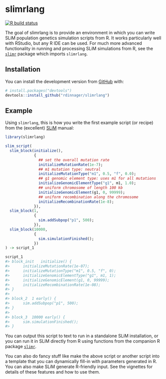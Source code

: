 
<!-- README.md is generated from README.Rmd. Please edit that file -->

# slimrlang

<!-- badges: start -->

[![R build
status](https://github.com/rdinnager/slimrlang/workflows/R-CMD-check/badge.svg)](https://github.com/rdinnager/slimrlang/actions)
<!-- badges: end -->

The goal of slimrlang is to provide an environment in which you can
write SLiM population genetics simulation scripts from R. It works
particularly well with RStudio, but any R IDE can be used. For much more
advanced functionality in running and processing SLiM simulations from
R, see the [`slimr`](https://github.com/rdinnager/slimr) package which
imports `slimrlang`.

## Installation

You can install the development version from
[GitHub](https://github.com/) with:

``` r
# install.packages("devtools")
devtools::install_github("rdinnager/slimrlang")
```

## Example

Using `slimrlang`, this is how you write the first example script (or
recipe) from the (excellent) [SLiM](https://messerlab.org/slim/) manual:

``` r
library(slimrlang)

slim_script(
  slim_block(initialize(),
             {
               ## set the overall mutation rate
               initializeMutationRate(1e-7); 
               ## m1 mutation type: neutral
               initializeMutationType("m1", 0.5, "f", 0.0);
               ## g1 genomic element type: uses m1 for all mutations
               initializeGenomicElementType("g1", m1, 1.0);
               ## uniform chromosome of length 100 kb
               initializeGenomicElement(g1, 0, 99999);
               ## uniform recombination along the chromosome
               initializeRecombinationRate(1e-8);
             }),
  slim_block(1,
             {
               sim.addSubpop("p1", 500);
             }),
  slim_block(10000,
             {
               sim.simulationFinished();
             })
) -> script_1

script_1
#> block_init   initialize() {
#>      initializeMutationRate(1e-07);
#>      initializeMutationType("m1", 0.5, "f", 0);
#>      initializeGenomicElementType("g1", m1, 1);
#>      initializeGenomicElement(g1, 0, 99999);
#>      initializeRecombinationRate(1e-08);
#> }
#> 
#> block_2  1 early() {
#>      sim.addSubpop("p1", 500);
#> }
#> 
#> block_3  10000 early() {
#>      sim.simulationFinished();
#> }
```

You can output this script to text to run in a standalone SLiM
installation, or you can run it in SLiM directly from R using functions
from the companion R package
[`slimr`](https://github.com/rdinnager/slimr).

You can also do fancy stuff like make the above script or another script
into a template that you can dynamically fill-in with parameters
generated in R. You can also make SLiM generate R-friendly input. See
the vignettes for details of these features and how to use them.
